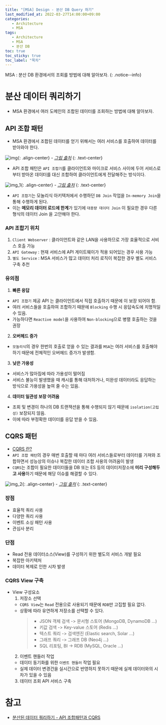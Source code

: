 ```yaml
---
title: "[MSA] Design - 분산 DB Query 하기"
last_modified_at: 2022-03-27T14:00:00+09:00
categories:
   - Architecture
   - MSA
tags:
   - Architecture
   - MSA
   - 분산 DB
toc: true
toc_sticky: true
toc_label: "목차"
---
```


MSA : 분산 DB 환경에서의 조회를 방법에 대해 알아보자. 
{: .notice--info}

# 분산 데이터 쿼리하기

- MSA 환경에서 여러 도메인의 조합된 데이터를 조회하는 방법에 대해 알아보자.

## API 조합 패턴

- MSA 환경에서 조합된 데이터를 얻기 위해서는 여러 서비스를 호출하여 데이터를 받아와야 한다.

![img](https://user-images.githubusercontent.com/53864640/160266329-4d541315-e1c0-4aa5-9261-556c628044d6.png){: .align-center}
_- [그림 출처](https://taes-k.github.io/2020/11/22/msa-5/_)_
{: .text-center}

- API 조합 패턴은 `API 조합기`를 클라이언트와 마이크로 서비스 사이에 두어 서비스로부터 받아온 데이터를 대신 조합하여 클라이언트에게 전달해주는 방식이다.
  
![img_1](https://user-images.githubusercontent.com/53864640/160266331-2aa4a750-7bd7-423d-bac6-9425aeacdf3c.png){: .align-center}
_- [그림 출처](https://taes-k.github.io/2020/11/22/msa-5/_)_
{: .text-center}

- `API 조합기`는 모놀리식 아키텍처에서 수행하던  `DB Join` 작업을 `In-memory Join`을 통해 수행하게 된다.
- 이는 **메모리 데이터 로드에 한계**가 있기에 `대용량 데이터 Join` 이 필요한 경우 다른 형식의 데이터 Join 을 고안해야 한다.

### API 조합기 위치

1. `Client Webserver` : 클라이언트와 같은 LAN을 사용하므로 가장 효율적으로 서비스 호출 가능
2. `API Gateway` : 현재 서비스에 API 게이트웨이가 적용 되어있는 경우 사용 가능
3. `별도 Service` : MSA 서비스가 많고 데이터 처리 로직이 복잡한 경우 별도 서비스 구축 추천

### 유의점

1. **빠른 응답**
  - `API 조합기` 제공 API 는 클라이언트에서 직접 호출하기 때문에 이 보장 되어야 함.
  - 여러 서비스들을 호출하여 조합하기 때문에 `Blocking` 수행 시 응답속도에 치명적일 수 있음.
  - 가능하다면 `Reactive model`을 사용하여 `Non-blocking`으로 병렬 호출하는 것을 권장
2. **오버헤드 증가**
  - `모놀리식`의 경우 한번의 호출로 얻을 수 있는 결과를 `MSA`는 여러 서비스를 호출해야 하기 때문에 전체적인 오버헤드 증가가 발생함.
3. **낮은 가용성**
  - 서비스가 많아짐에 따라 가용성이 떨어짐
  - 서비스 불능이 발생했을 때 캐시를 통해 대처하거나, 미완성 데이터라도 응답하는 방식으로 가용성을 높여 줄 수는 있음.
4. **데이터 일관성 보장 어려움**
  - 조회 및 변경이 하나의 DB 트랜잭션을 통해 수행되지 않기 때문에 `isolation(고립성)` 보장되지 않음.
  - 이에 따라 부정확한 데이터를 응답 받을 수 있음.

## CQRS 패턴

- [CQRS 란?](/architecture/msa/msa-pattern-cqrs/)
- `API 조합 패턴`의 경우 매번 호출할 때 마다 여러 서비스들로부터 데이터를 가져와 조합하면서 성능상의 이슈나 복잡한 데이터 조합 사용의 어려움이 발생
- `CQRS`는 조합이 필요한 데이터들을 DB 또는 ES 등의 데이터저장소에 **미리 구성해두고 사용**하기 때문에 해당 이슈를 해결할 수 있다.

![img_2](https://user-images.githubusercontent.com/53864640/160266335-d08e848f-c7e5-4d1f-81f9-be2cce5cf253.png){: .align-center}
_- [그림 출처](https://taes-k.github.io/2020/11/22/msa-5/_)_
{: .text-center}
### 장점
- 효율적 쿼리 사용
- 다양한 쿼리 사용
- 이벤트 소싱 패턴 사용
- 관심사 분리

### 단점
- Read 전용 데이터소스(View)를 구성하기 위한 별도의 서비스 개발 필요
- 복잡한 아키텍처
- 데이터 복제로 인한 시차 발생

### CQRS View 구축
- View 구성요소
  1. 저장소 선택
    - `CQRS View`는 `Read` 전용으로 사용되기 때문에 `RDB`만 고집할 필요 없다.
    - 상황에 따라 유연하게 저장소를 선택할 수 있다.
      > - JSON 객체 검색 -> 문서형 스토어 (MongoDB, DynamoDB …)
      > - 키값 검색 -> Key-value 스토어 (Redis …)
      > - 텍스트 쿼리 -> 검색엔진 (Elastic search, Solar …)
      > - 그래프 쿼리 -> 그래프 DB (Neo4j …)
      > - SQL 리포팅, BI -> RDB (MySQL, Oracle …)
  2. 이벤트 핸들러 작업
    - 데이터 동기화를 위한 `이벤트 핸들러` 작업 필요
    - 실제 데이터 변경건을 실시간으로 반영하지 못하기 때문에 실제 데이터와의 시차가 있을 수 있음
  3. 데이터 조회 API 서비스 구축

# 참고
- [분산된 데이터 쿼리하기 - API 조합패턴과 CQRS](https://taes-k.github.io/2020/11/22/msa-5)